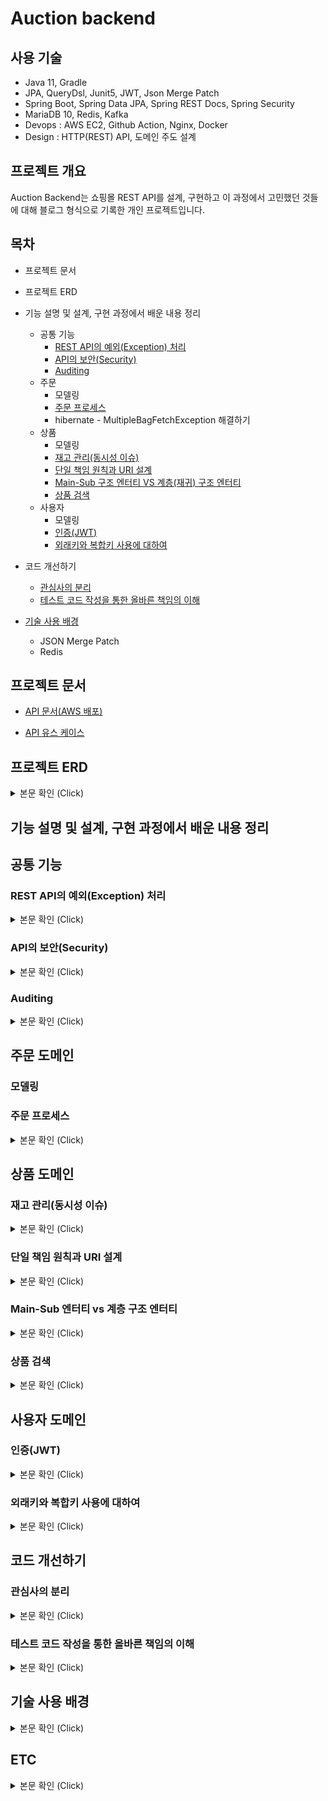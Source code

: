 # Auction backend

## 사용 기술

- Java 11, Gradle
- JPA, QueryDsl, Junit5, JWT, Json Merge Patch
- Spring Boot, Spring Data JPA, Spring REST Docs, Spring Security
- MariaDB 10, Redis, Kafka
- Devops : AWS EC2, Github Action, Nginx, Docker
- Design : HTTP(REST) API, 도메인 주도 설계

## 프로젝트 개요

Auction Backend는 쇼핑몰 REST API를 설계, 구현하고 이 과정에서 고민했던 것들에 대해 블로그 형식으로 기록한 개인 프로젝트입니다.

## 목차

- 프로젝트 문서
- 프로젝트 ERD
- 기능 설명 및 설계, 구현 과정에서 배운 내용 정리
    - 공통 기능
        - [REST API의 예외(Exception) 처리](#exception)
        - [API의 보안(Security)](#security)
        - [Auditing](#auditing)
    - 주문
      - 모델링
      - [주문 프로세스](#order-process)
      - hibernate - MultipleBagFetchException 해결하기
    - 상품
      - 모델링
      - [재고 관리(동시성 이슈)](#stock)
      - [단일 책임 원칙과 URI 설계](#single-responsibility)
      - [Main-Sub 구조 엔터티 VS 계층(재귀) 구조 엔터티](#entity-design)
      - [상품 검색](#searching-product)
    - 사용자
        - 모델링
        - [인증(JWT)](#jwt)
        - [외래키와 복합키 사용에 대하여](#constraints)
         
- 코드 개선하기
    - [관심사의 분리](#separation-of-concern)
    - [테스트 코드 작성을 통한 올바른 책임의 이해](#test-responsibility)
- [기술 사용 배경](#why-use)
    - JSON Merge Patch
    - Redis    

## 프로젝트 문서

- [API 문서(AWS 배포)](http://3.36.136.227/docs/index.html)

- [API 유스 케이스](https://eastshine.notion.site/5802417b375e474380a1a092e07e79fe?v=65b6e4f02626434597726a247cb3bf2e)

## 프로젝트 ERD

<details>
   <summary> 본문 확인 (Click)</summary>
<br />

![](http://dl.dropbox.com/s/xxxuc4de4ryj3mm/auction-erd.svg)

</details>

## 기능 설명 및 설계, 구현 과정에서 배운 내용 정리

## 공통 기능

### REST API의 예외(Exception) 처리 <a name = "exception"></a>

<details>
   <summary> 본문 확인 (Click)</summary>
<br />

### REST API의 예외(Exception) 처리

(1) 오류는 일관성 있게 표현합니다.

[REST API 디자인 규칙(마크 마세 저)](https://digital.kyobobook.co.kr/digital/ebook/ebookDetail.ink?selectedLargeCategory=001&barcode=480D150507640&orderClick=LAG&Kc=) 에서는 “오류는 일관성 있게 표현하여 응답”하는 것을 권합니다.

```json
{
    "errorCode" : "PRODUCT_NOT_FOUND",
    "message" : "상품을 찾을 수 없습니다."
}
```

따라서 아래와 같은 형식으로 오류 메세지를 정의합니다.

```java
public class ErrorResponse {
    private String errorCode;
    private String message;
}
```

`errorCode` 는 내부적으로 Enum을 통해 관리하며 `message` 를 매핑합니다.

```java
public enum ErrorCode {
    PRODUCT_NOT_FOUND("상품을 찾을 수 없습니다."),
    PRODUCT_UNACCESSABLE("상품에 대한 접근 권한이 없습니다.");

    private final String errorMsg;

    public String getErrorMsg(Object... arg) {
        return String.format(errorMsg, arg);
    }
}
```

예외는 `ErrorCode` 를 기반으로 처리하기 때문에 `RuntimeException` 을 확장한 기반 클래스를 만듭니다.

```java
@Getter
public class BaseException extends RuntimeException {
    private ErrorCode errorCode;

    public BaseException() {
    }

    public BaseException(ErrorCode errorCode) {
        super(errorCode.getErrorMsg());
        this.errorCode = errorCode;
    }
}
```

그리고 기반 클래스인 `BaseException` 을 확장하여 실제 비즈니스 로직에서 표현할 예외 클래스들을 만듭니다.

![http://dl.dropbox.com/s/g3rwsw09kf8l2rs/exception%20hierarchy.png](http://dl.dropbox.com/s/g3rwsw09kf8l2rs/exception%20hierarchy.png)

(2) HTTP 응답 상태 코드

REST API는 HTTP 응답 메시지의 Status-Line을 사용하여 클라이언트가 요청한 결과를 알려줍니다. 이 때, 오류의 응답 상태 코드는 ‘4xx’ 또는 ‘5xx’ 중 하나여야 합니다.

위의 다이어그램에서 `BaseException` 상속한 클래스들은 HTTP 응답 상태 코드의 표현이기도 합니다. 예를 들어 `EntityNotFoundException`는 아래와 같이 404 상태 코드를 응답합니다.

```java
@Slf4j
@ControllerAdvice
public class ControllerErrorAdvice {

    @ResponseBody
    @ResponseStatus(HttpStatus.NOT_FOUND)
    @ExceptionHandler(value = EntityNotFoundException.class)
    public ErrorResponse onEntityNotFoundException(EntityNotFoundException e) {
        String eventId = MDC.get(CommonHttpRequestInterceptor.HEADER_REQUEST_UUID_KEY);
        log.error("[EntityNotFoundException] eventId = {}, cause = {}, errorMsg = {}", eventId, NestedExceptionUtils.getMostSpecificCause(e), NestedExceptionUtils.getMostSpecificCause(e).getMessage());
        return ErrorResponse.of(e.getMessage(), e.getErrorCode().name());
    }
}
```

- 스프링은 API 예외 처리 문제를 해결하기 위해 몇 가지 어노테이션을 지원합니다.
    - `@ControllerAdvice` : 모든 예외를 한 곳에서 처리하기 위해 선언합니다.
    - `@ExceptionHandler` : 처리하고 싶은 예외를 지정합니다.
- 초기에 정의한 `ErrorResponse` 를 사용하여 일관성 있는 표현으로 오류를 응답합니다.

이제 예외 처리를 위한 준비를 마쳤으니 비즈니스 로직에서 예외 처리를 합니다.

```java
@RequiredArgsConstructor
@Service
public class ProductService {
	private final ProductRepository productRepository;

	public Product findProduct(Long id) {
	  return productRepository.findById(id)
	          .orElseThrow(() -> new EntityNotFoundException(ErrorCode.PRODUCT_NOT_FOUND));
	}
}
```

- `new EntityNotFoundException(ErrorCode.PRODUCT_NOT_FOUND)`
    - 식별자의 엔터티를 찾지 못했을 경우, 이를 표현하는 `EntityNotFoundException` 을 던집니다.
    - `ErrorCode.PRODUCT_NOT_FOUND` 를 통해 예외 상황을 좀 더 자세히 설명합니다. 같은 상황일 경우, 코드를 재사용함으로서 메세지를 통일할 수 있습니다.

</details>

### API의 보안(Security) <a name = "security"></a>

<details>
   <summary> 본문 확인 (Click)</summary>
<br />

API는 일부 사용자만 접근을 허용해야할 때가 있습니다. 이러한 보안을 위해서는 인증(당신은 누구입니까)과 인가(당신은 무엇을 할 수 있습니까) 과정이 필요합니다. Spring Security는 서블릿 애플리케이션에서의 인증(Authentication) 및 인가(Authentication) 처리를 지원하므로 API의 보안 처리는 Spring Security를 이용합니다.

먼저 사용자 도메인에서는 [로그인을 통한 인증으로 JWT를 발급](https://github.com/eastshine-high/auction-backend#jwt) 하였습니다. API 보안에서는 Spring Security를 이용하여 발급한 JWT를 인증한 뒤, 인가 처리를 합니다.

예를 들어 아래는 상품 정보의 수정을 요청하는 HTTP 요청 메세지입니다. HTTP의 `Authorization` 헤더에 발급받은 토큰을 넣어 요청합니다.

```java
PATCH /seller-api/products/1 HTTP/1.1
Content-Type: application/json
Authorization: Bearer eyJ1c2VySW5mbyI6eyJpZCI6MSwiZW1haWwiOiJ0ZXN0QGdtYWlsLmNvbSIsIm5pY2tuYW1lIjoibmlja25hbWUiLCJyb2xlcyI6WyJVU0VSIiwiU0VMTEVSIl19fQ
Content-Length: 160
Host: 3.36.136.227

{
  "name" : "modify name",
  "price" : 99999,
  "stockQuantity" : 30,
}
```

**Spring Security Architecture**

Spring MVC에 위의 요청이 들어오면, 아래와 같은 흐름을 통해 컨트롤러에 전달됩니다.

```
HTTP 요청 -> WAS -> (서블릿)필터 -> 서블릿(dispatcher) -> 스프링 인터셉터 -> 컨트롤러
```

Spring Security는 위 흐름 중에서 서블릿 필터를 기반으로 동작합니다([Spring Security의 구조](https://github.com/eastshine-high/til/blob/main/spring/spring-security/architecture.md) 에 대한 자세한 설명은 Github을 통해 정리하였습니다).

**인증(Authentication)**

스프링 시큐리티를 이용해 JWT를 인증하는 방법은 다양합니다. 예를 들어 [JwtAuthenticationProvider](https://docs.spring.io/spring-security/site/docs/current/api/org/springframework/security/oauth2/server/resource/authentication/JwtAuthenticationProvider.html) 혹은 [BearerTokenAuthenticationFilter](https://docs.spring.io/spring-security/site/docs/current/api/org/springframework/security/oauth2/server/resource/web/BearerTokenAuthenticationFilter.html) 를 이용해 인증할 수 있습니다.

여기서는 스프링 시큐리티의 필터를 직접 구현하였습니다.

```java
package com.eastshine.auction.common.filters;

import org.springframework.security.core.Authentication;
import org.springframework.security.core.context.SecurityContext;
import org.springframework.security.core.context.SecurityContextHolder;
import org.springframework.security.web.authentication.www.BasicAuthenticationFilter;

public class JwtAuthenticationFilter extends BasicAuthenticationFilter {
		private final AuthenticationService authenticationService;

    public JwtAuthenticationFilter(AuthenticationManager authenticationManager,
                                   AuthenticationService authenticationService) {
        super(authenticationManager);
        this.authenticationService = authenticationService;
    }

    @Override
    protected void doFilterInternal(HttpServletRequest request,
                                    HttpServletResponse response,
                                    FilterChain chain)
            throws IOException, ServletException {
        String authorization = request.getHeader("Authorization");

        if(Objects.nonNull(authorization)){
						String accessToken =  authorization.substring("Bearer ".length());
            Long userId = authenticationService.parseToken(accessToken);
            UserInfo userInfo = authenticationService.findUserInfo(userId);
            Authentication authentication = new UserAuthentication(userInfo);

            SecurityContext context = SecurityContextHolder.getContext();
            context.setAuthentication(authentication);
        }

        chain.doFilter(request, response);
    }
}
```

- 시큐리티 필터의 모든 기능을 구현하기는 어려움으로,  `BasicAuthenticationFilter` 필터를 상속하여 필요한 메소드를 오버라이드합니다. `BasicAuthenticationFilter` 는 `OncePerRequestFilter` 를 상속한 클래스입니다.
- `authenticationService.parseToken` : JWT을 인증 및 파싱합니다. JWT에 대해서는 [로그인 인증](https://github.com/eastshine-high/auction-backend#jwt) 에서 설명합니다. 여기서는 관련 내용의 링크만 참조하겠습니다.
    - [JWT 정리 및 활용](https://github.com/eastshine-high/til/blob/main/web/jwt.md)
    - [AuthenticationService](https://github.com/eastshine-high/auction-backend/blob/main/app/src/main/java/com/eastshine/auction/user/application/AuthenticationService.java)
- `SecurityContextHolder.getContext` : JWT가 인증되었다면, Spring Security를 통해 이를 표현합니다. 가장 간단한 방법은 SecurityContextHolder 에 누가 인증되었는 지를 직접 설정하는 것입니다(스프링 시큐리티의 다른 필터들과 통합하여 사용하지 않을 경우, AuthenticationManager 를 사용하지 않고 SecurityContextHolder 를 직접 사용하여 인증할 수 있습니다).
- `authenticationService.findUserInfo` : **로그인 인증** 에서는 보안 상의 이유로 사용자의 식별 정보만을 JWT 페이로드에 담았었습니다. 따라서 인증 객체(Authentication)를 생성할 때 필요한 사용자 권한 등의 추가 정보를 데이터베이스(Redis)에서 조회합니다.

![https://docs.spring.io/spring-security/reference/_images/servlet/authentication/architecture/securitycontextholder.png](https://docs.spring.io/spring-security/reference/_images/servlet/authentication/architecture/securitycontextholder.png)

- `new UserAuthentication(userInfo)` : SecurityContextHolder는 위의 그림과 같이 내부에 현재 인증된 사용자를 표현하는 Authentication 인터페이스를 포함합니다. 따라서 이를 구현한 구현체를 설정해야 합니다. 아래는 이를 구현한 코드입니다.

```java
public class UserAuthentication extends AbstractAuthenticationToken {
    private final UserInfo userInfo;

    public UserAuthentication(UserInfo userInfo) {
        super(authorities(userInfo));
        this.userInfo = userInfo;
    }

    private static List<GrantedAuthority> authorities(UserInfo userInfo) {
        if(Objects.isNull(userInfo.getRoles())){
            return new ArrayList<>();
        }

        return userInfo.getRoles().stream()
                .map(role -> new SimpleGrantedAuthority(role.name()))
                .collect(Collectors.toList());
    }

    @Override
    public boolean isAuthenticated() {
        return true;
    }

    @Override
    public Object getCredentials() {
        return null;
    }

    @Override
    public Object getPrincipal() {
        return userInfo;
    }
}
```

- `AbstractAuthenticationToken` : Authentication 인터페이스를 구현한 기본 클래스입니다. Authentication를 처음부터 구현하기는 어려우므로 AbstractAuthenticationToken을 상속하여 구현하였습니다.

이제 구현한 필터를 HTTP 요청에 적용하기 위해 Spring Security의 구성에 추가합니다.

```java
@Configuration
@EnableWebSecurity
@EnableGlobalMethodSecurity(prePostEnabled = true)
public class SecurityConfig extends WebSecurityConfigurerAdapter {

		@Autowired
    AuthenticationService authenticationService;

    @Override
    protected void configure(HttpSecurity http) throws Exception {
        Filter authenticationFilter = new JwtAuthenticationFilter(authenticationManager(), authenticationService);
        Filter authenticationErrorFilter = new JwtAuthenticationErrorFilter();

        http
                .csrf().disable()
                .headers()
                    .frameOptions().disable() // H2 데이터베이스 콘솔을 위한 설정.
                .and()
                .addFilter(authenticationFilter)
                .addFilterBefore(authenticationErrorFilter, JwtAuthenticationFilter.class);
    }
}
```

- `WebSecurityConfigurerAdapter` : `WebSecurityConfigurer` 인스턴스를 생성할 때, 편리한 기본 클래스를 제공합니다. 메서드를 재정의하여 커스텀할 수 있습니다.
- `HttpSecurity` : 네임스페이스 구성에서 Spring Security의 XML `<http>` 엘러먼트와 유사합니다. 특정 `http` 요청에 대해 웹 기반 보안을 구성할 수 있습니다. 기본적으로 모든 요청에 적용되지만 `requestMatcher(RequestMatcher)` 또는 다른 유사한 방법을 사용하여 제한할 수 있습니다.
- `csrf().disable()` : 현재 서버는 REST API로만 사용하므로 `csrf` 를 사용하지 않았습니다.
- `@EnableGlobalMethodSecurity` : 아래 인가 처리에서 메소드 시큐리티를 활성화하기 위해 사용합니다.

**인가(Authorization)**

인가 처리는 [메소드 시큐리티](https://docs.spring.io/spring-security/reference/servlet/authorization/method-security.html) 를 이용하여 처리하였습니다. 보호가 필요한 API에 어노테이션을 추가하여 리소스를 보호합니다.

```java
@PostMapping
@PreAuthorize("hasAuthority('SELLER')")
public ResponseEntity registerProduct(@RequestBody @Validated ProductDto productDto) {
    Product registeredProduct = sellerProductService.registerProduct(productDto);
    return ResponseEntity.created(URI.create("/api/products/" + registeredProduct.getId())).build();
}
```

- `@PreAuthorize("hasAuthority('SELLER')")` : 인증된 요청자이며 SELLER 권한이 있는 사용자만 이 API에 접근할 수 있습니다.

</details>

### Auditing <a name = "auditing"></a>

<details>
   <summary> 본문 확인 (Click)</summary>
<br />

ORM에서 Auditing은 영속 엔터티와 관련된 이벤트를 추적하고 로깅하는 것을 의미합니다. 여기서 이벤트란 SQL 트리거에서 영감을 얻어은 것으로 삽입, 수정, 삭제 작업을 의미합니다.

이 프로젝트에서는 Spring Data JPA의 Auditing을 사용하여 변경 시점 혹은 사람에 대한 추적이 필요한 엔터티들에 적용합니다. Auditing을 적용하는 과정은 [Github](https://github.com/eastshine-high/til/blob/main/spring/spring-data/spring-data-jpa/auditing.md) 을 통해 정리하였습니다.

</details>


## 주문 도메인

### 모델링

### 주문 프로세스 <a name = "order-process"></a>

<details>
   <summary> 본문 확인 (Click)</summary>
<br />

**주문하기**

주문하기 업무는 여러 도메인과의 협력을 통해 진행됩니다. 이 때, 이벤트를 활용하면 도메인 간의 결합도를 낮출 수 있습니다. 따라서 주문 성공에 대한 알림 메일은 Kafka를 이용해 비동기 이벤트 처리하였습니다(사실 모놀리틱 아킥텍처에서는 Spring의 비동기 이벤트만으로 충분하므로 Kafka의 사용은 오버 엔지니어링입니다).

재고 차감의 경우, 재고 차감 여부에 따라 주문 결과가 달라지므로 이벤트 처리가 아닌 상품 도메인의 재고 서비스를 의존성 주입 받아 협력하였습니다(MSA 구조에서는 동기 통신으로 협력합니다).

![http://dl.dropbox.com/s/auchgbr2ovvvajd/place_order_flow.png](http://dl.dropbox.com/s/auchgbr2ovvvajd/place_order_flow.png)

주문하기 서비스는 다음과 같이 표현할 수 있습니다.

```java
@RequiredArgsConstructor
@Service
public class PlaceOrderService {
    private final ProductStockService productStockService;
    private final OrderService orderService;
    private final PlaceOrderProducer placeOrderProducer;

    @Transactional
    public Order placeOrder(OrderDto.PlaceOrderRequest request) {
        request.getOrderItems().stream()
                .forEach(productStockService::decreaseStock); // 1. 재고 차감
        Order registeredOrder = orderService.registerOrder(request);// 2. 주문 등록
        placeOrderProducer.sendMail(request.getUserInfo(), registeredOrder); // 3. 메일 발송 이벤트 발행
        return registeredOrder;
    }
}
```

- `PlaceOrderService` 는 퍼사드로 표현할 수도 있습니다.

<br>

**주문 취소**

주문 취소의 경우, 모든 도메인과 비동기 이벤트를 통해 협력합니다. 재고 차증은 재고 차감과 달리 재고 부족 문제가 발생하지 않으므로 비통기 이벤트로 처리합니다.

![http://dl.dropbox.com/s/3ihq122y08jnulp/cancel_order_flow.png](http://dl.dropbox.com/s/3ihq122y08jnulp/cancel_order_flow.png)

주문 취소 서비스는 다음과 같이 표현할 수 있습니다.

```java
@RequiredArgsConstructor
@Service
public class CancelOrderService {
    private final OrderRepository orderRepository;
    private final CancelOrderProducer cancelOrderProducer;
    private final CancelOrderPolicy cancelOrderPolicy;

    @Transactional
    public void cancelOrder(Long orderId, UserInfo userInfo) {
        Order order = orderRepository.findById(orderId)
                .orElseThrow(() -> new EntityNotFoundException(ErrorCode.ORDER_NOT_FOUND));
        cancelOrderPolicy.validateCancelableOrder(order, userInfo);

        order.cancel(); // 1. 주문 취소
        cancelOrderProducer.increaseStock(order); // 2. 재고 차증
        cancelOrderProducer.sendMail(userInfo, order); // 3. 메일 발송 이벤트 발행
    }
}
```

</details>

## 상품 도메인

### 재고 관리(동시성 이슈) <a name = "stock"></a>

<details>
   <summary> 본문 확인 (Click)</summary>
<br />

재고 관리는 동시성 이슈를 고려하여 로직을 작성해야 합니다.

먼저, [재고 감소 로직에서 발생할 수 있는 동시성 이슈](https://github.com/eastshine-high/til/blob/main/spring/spring-framework/blog/concurrency-Issue-1.md) 를 알아보고 이를 [MySQL에서 해결하는 방법](https://github.com/eastshine-high/til/blob/main/spring/spring-framework/blog/concurrency-Issue-2.md) 을 Github을 통해 정리하였습니다. 또한 싱글 스레드, 인메모리 데이터베이스인 Redis를 통해서도 이를 해결할 수 있습니다(이 방법은 추후 정리하겠습니다).

이 프로젝트에서는 동시성 이슈 문제의 해결을 위해, MySQL의 Named Lock을 이용한 분산 락과 Redis의 Redisson 클라이언트를 이용한 분산 락을 구현하였습니다. 두 코드 모두 템플릿-콜백 패턴을 이용하여 Lock을 획득한 후에, 구현 로직을 호출하도록 설계하였습니다.

- [MariaDbLock](https://github.com/eastshine-high/auction-backend/blob/main/app/src/main/java/com/eastshine/auction/common/lock/MariaDbLock.java)
- RedissonLock

```java
@Slf4j
@RequiredArgsConstructor
@Component
public class RedissonLock {
    private final RedissonClient redissonClient;

    public void executeWithLock(String prefix, String id, Runnable runnable) {
        final RLock lock = redissonClient.getLock(prefix + id);
        try {
            boolean isAvailable = lock.tryLock(10, 1, TimeUnit.SECONDS);

            if (!isAvailable) {
                log.info(prefix + id + " : redisson getLock timeout");
                return;
            }

            runnable.run();
        } catch (InterruptedException e) {
            throw new BaseException(ErrorCode.COMMON_LOCK_FAIL);
        } finally {
            lock.unlock();
        }
    }
}
```

아래는 `RedissonLock` 을 활용하여 Lock을 획득한 뒤에, 재고를 차감합니다.

```java
@RequiredArgsConstructor
@Service
public class ItemStockService {
    private static final String ITEM_LOCK_PREFIX = "ITEM_STOCK_";
    
    private final RedissonLock redissonLock;
    private final ItemRepository itemRepository;
    
    @Transactional
    public void decreaseItemStockWithLock(Long id, Integer quantity){
        redissonLock.executeWithLock(
            ITEM_LOCK_PREFIX,
            id.toString(),
            () -> decreaseItemStock(id, quantity)
        );
    }
    
    private void decreaseItemStock(Long id, Integer quantity) {
        Item item = itemRepository.findById(id)
              .orElseThrow(() -> new EntityNotFoundException(ErrorCode.ITEM_NOT_FOUND));
        item.decreaseStockQuantity(quantity);
        itemRepository.saveAndFlush(item);
    }
}
```

</details>

### 단일 책임 원칙과 URI 설계  <a name = "single-responsibility"></a>

<details>
   <summary> 본문 확인 (Click)</summary>
<br />

[REST API 디자인 가이드](https://github.com/eastshine-high/til/blob/main/web/http/rest/api/resource-modeling.md) 를 따라 ‘상품 조회 API’를 설계하면, 일반적으로 다음과 같을 것입니다.

```
GET /api/products/{id}
```

그런데 사이트 방문자(Guest)가 조회할 상품 정보와 판매자(Seller)가 조회할 상품 정보는 다릅니다. 따라서 이를 구분할 필요가 있었습니다. 이 경우에는 단일 책임 원칙(”하나의 모듈은 하나의, 오직 하나의 액터에 대해서만 책임져야 한다”)을 URI에 적용해 볼 수 있었습니다. 다음과 같이 액터를 URI에 추가하여 표현합니다.

방문자 상품 조회 URI : `guest-api/products/{id}`

판매자 상품 조회 URI : `seller-api/products/{id}`

> 이 프로젝트에서 `guest-api` 는 편의상 `api` 로 표현하였습니다.
>

실제 [쿠팡](https://developers.coupangcorp.com/hc/ko/articles/360033877853-%EC%83%81%ED%92%88-%EC%83%9D%EC%84%B1) 에서도 다음과 같이 액터를 구분하여 URI를 설계하는 것을 확인해 볼 수 있었습니다.

```
/v2/providers/seller_api/apis/api/v1/marketplace/seller-products
```
그리고 URI와 함께, 클래스 또한 액터에 따라 분리하였습니다. 이렇게 분리한 클래스들은 더욱 단일 책임 원칙을 준수하는 것을 확인할 수 있었습니다.

또한 액터에 따른 분리는 [CQRS](https://github.com/eastshine-high/til/blob/main/domain-driven-design/cqrs.md) 의 기준이 될 수도 있었습니다. 상품에 대한 방문자의 주요 관심사는 조회(Query)이며 판매자의 주요 관심사는 데이터의 조작(Command)입니다. 따라서 액터의 분리가 자연스럽게 CQRS의 기준이 되었습니다.

이 프로젝트에서는 복잡한 로직이 필요하지 않은 방문자 API의 컨트롤러가 리포지토리에 직접 의존하므로써 간단한 형태의 CQRS를 적용하였습니다. 이를 통해 서비스 레이어의 구현을 생략함으로써 조회 로직을 간소화 시킬 수 있었습니다.

</details>

### Main-Sub 엔터티 vs 계층 구조 엔터티 <a name = "entity-design"></a>

<details>
   <summary> 본문 확인 (Click)</summary>
<br />

아래의 쇼핑몰 카테고리를 설계할 때는 Main-Sub 엔터티 구조와 자기 자신을 참조하는 계층 구조의 엔터티로의 설계를 고려해 볼 수 있습니다.

![https://velog.velcdn.com/images/eastshine-high/post/bde225b5-4d69-4eb4-87c8-facf09c17ea6/image.png](https://velog.velcdn.com/images/eastshine-high/post/bde225b5-4d69-4eb4-87c8-facf09c17ea6/image.png)

무엇이 좋은 방법일지를 고민하면서 얻은 결론은 “**설계에 정답있는 것은 아니며 Trade off의 과정이다**”라는 점을 배울 수 있었습니다. 따라서 설계에 따른 Trade off를 생각해 봅니다.

**Main-Sub Entity 구조**

- (장점) 데이터를 관리(CRUD)하기 쉽습니다.
- (단점) 엔티티의 계층적 확장 측면에서 유연하지 못합니다.

**계층(재귀) 구조**

- (장점) 엔티티의 계층적 확장 측면에서 유연합니다.
- (단점) 데이터를 관리(CRUD)하기 어렵습니다.

결론적으로 추가적인 Sub Entity의 확장을 고려하여 `Category` 엔티티의 설계는 재귀 구조로 결정하였습니다.

![https://velog.velcdn.com/images/eastshine-high/post/d2a217bc-e8cf-4b03-9059-28c3c1a4494d/image.png](https://velog.velcdn.com/images/eastshine-high/post/d2a217bc-e8cf-4b03-9059-28c3c1a4494d/image.png)

</details>

### 상품 검색 <a name = "searching-product"></a>

<details>
   <summary> 본문 확인 (Click)</summary>
<br />

상품 검색 API의 문제점

상품 검색은 RDB의 SQL문 `LIKE '%Keyword%'` 을 사용하여 검색합니다. 이 SQL 문은 Index Range Scan을 할 수 없고, **Index Full Scan을 수행하기 때문에 조회 성능이 좋지 못합니다**. 만약 상품 검색 요청이 자주 발생할 경우, 서비스 성능이 저하될 수 있는 부분입니다.

개선 방안

이러한 문제를 개선하기 위한 방법으로 Elasticsearch를 검색 엔진으로 활용해보는 것을 검토해 볼 수 있습니다. Elasticsearch는 특정 문장을 입력받으면, 파싱을 통해 문장을 단어 단위로 분리하여 저장합니다. 검색을 할 때는 분리된 단어를 기반으로 역으로 인덱스(Reverted Index)를 찾아가는 방식으로 검색을 수행합니다. 따라서 RDB의 Keyword 검색에 수행하는 Index Full Scan 만큼의 시간을 아낄 수 있습니다.

또한 간단한 방법으로 MySQL의 경우, 전문 검색 Index를 사용할 수 있습니다. 전문 검색 Index 또한 Elasticsearch처럼 분리된 단어를 기반으로 인덱스를 찾아갑니다. 다만 이 방법을 통한 서비스 사례는 찾을 수 없었습니다.

</details>


## 사용자 도메인

### 인증(JWT) <a name = "jwt"></a>

<details>
   <summary> 본문 확인 (Click)</summary>
<br />

사용자가 접근이 제한되어 있는 API의 리소스에 접근할 때는, 먼저 로그인을 통해 자신이 누구인지를 인증하고 리소스 접근에 대한 인가를 받아 리소스에 접근할 수 있습니다.

하지만 웹의 기반인 HTTP 프로토콜은 [무상태성(Stateless)](https://github.com/eastshine-high/til/blob/main/web/http/rest/stateless.md) 과 비연결성(Connectionless)이란 특성을 가지고 있습니다. 따라서 모든 요청마다 인증이 필요합니다. 하지만 모든 요청마다 아이디와 비밀번호를 통해 인증할 수는 없으므로 로그인을 통해 인증한 다음에는 쿠키, 세션, JWT 등의 수단을 이용하여 이를 대신합니다.

이 프로젝트에서는 인증을 대신하는 수단으로 JWT를 사용하였습니다. JWT에 대한 설명과 이를 자바 코드로 표현하는 과정은 [Github](https://github.com/eastshine-high/til/blob/main/web/jwt.md) 을 통해 정리하였습니다.

먼저, JWT를 발급하고 파싱할 수 있는 빈(Bean)을 만듭니다.

```java
@Component
public class JwtUtil {
    public static final String KEY_OF_USER_ID = "userId";

    private final Key signKey;

    public JwtUtil(@Value("${jwt.secret}") String secret) {
        signKey = Keys.hmacShaKeyFor(secret.getBytes());
    }

    public String encode(Long userId) {
        return Jwts.builder()
                .claim(KEY_OF_USER_ID, userId)
                .setIssuedAt(new Date())
                .setExpiration(new Date(System.currentTimeMillis() + (60 * 1000) * 100)) // 토큰 유효 일시(+100분)
                .signWith(signKey)
                .compact();
    }

    public Claims decode(String token) {
        if (token == null || token.isBlank()) {
            throw new AuthenticationException(ErrorCode.INVALID_TOKEN);
        }

        try {
            return Jwts.parserBuilder()
                    .setSigningKey(signKey)
                    .build()
                    .parseClaimsJws(token)
                    .getBody();

        } catch (SignatureException | MalformedJwtException e) {
            throw new AuthenticationException(ErrorCode.INVALID_TOKEN);
        } catch (ExpiredJwtException e) {
            throw new AuthenticationException(ErrorCode.EXPIRED_TOKEN);
        }
    }
}
```

- `claim(KEY_OF_USER_ID, userId)` : [JWT 문서](https://jwt.io/introduction)에서는 토큰의 요소들을 모든 사람이 읽을 수 있음에 유의해야 한다고 설명합니다. 실제로 [JWT debugger](https://jwt.io/#debugger-io) 등을 이용하여 토큰을 확인할 수 있으므로 사용자의 식별자 이외의 정보를 페이로드에 담지 않았습니다(사용자의 식별자 또한 토큰화한다면 더 좋습니다).
- `setExpiration(new Date(System.currentTimeMillis() + (60 * 1000) * 100))` : 토큰은 보안 이슈(위.변조 등)가 발생하지 않도록 필요 이상으로 유지하지 않습니다([JWT의 공식 문서 권장](https://jwt.io/introduction)). 따라서 토큰의 유효 시간은 100분으로 설정하였습니다.

이제 로그인을 통해 인증한 사용자에게 `JwtUtil` 을 이용하여 JWT를 발행할 수 있습니다.

```java
package com.eastshine.auction.user.application;

@RequiredArgsConstructor
@Service
public class AuthenticationService {
    private final PasswordEncoder passwordEncoder;
    private final JwtUtil jwtUtil;
    private final UserRepository userRepository;
    private final UserInfoRedisRepository userInfoRedisRepository;

    @Transactional(readOnly = true)
    public String login(String email, String password){
        User user = userRepository.findByEmail(email)
                .orElseThrow(() -> new AuthenticationException(ErrorCode.USER_LOGIN_FAIL));

        if (!user.authenticate(password, passwordEncoder)) {
            throw new AuthenticationException(ErrorCode.USER_LOGIN_FAIL);
        }

        userInfoRedisRepository.save(user.toUserInfo());
        return jwtUtil.encode(user.getId());
    }
}
```

- `jwtUtil.encode(user.getId())` : 사용자가 인증에 성공한 경우, 주입 받은 `JwtUtil` 의존성을 이용하여 토큰을 발급합니다.
- `userInfoRedisRepository.save(user.toUserInfo())` : 토큰을 발급 사용자가 이를 이용해 다른 리소스에 접근할 때는, 식별 정보 외에 권한 정보 등이 필요합니다. 하지만 토큰에는 사용자 식별 정보만 담겨있으므로 데이터베이스에 접근하여 사용자 정보를 조회해야 합니다. 이러한 조회는 매 요청마다 발생하므로 매우 자주 발생합니다. 따라서 관계형 데이터베이스보다는 인메모리 데이터베이스를 활용하는 것이 서비스 성능에 유리합니다.

</details>

### 외래키와 복합키 사용에 대하여 <a name = "constraints"></a>

<details>
   <summary> 본문 확인 (Click)</summary>
<br />

개인적으로 참여했던 실무 프로젝트에서는 개발 편의성과 유연성을 이유로 외래키와 복합키를 잘 사용하지 않았습니다. 이번 토이 프로젝트를 기회로 이를 직접 경험해 보고 관련 글들을 읽어보면서, 이에 대한 생각을 정리해 볼 수 있었습니다.

외래키 사용에 대하여

- **무결성과 정합성** : 외래키 사용의 가장 큰 장점이라고 생각합니다. 외래키가 설정되어있는 테이블 또는 데이터를 변경할 때, 참조 무결성에 위배되는 데이터가 있을 경우, 즉시 오류가 발생하므로 해당 작업을 수행할 수 없습니다. 따라서 변경 작업 전에 해당 문제가 해결이 되어야 데이터 또는 테이블을 변경할 수 있습니다. 이는 인지하지 못했던 데이터 오류를 사전에 확인하고 조치할 수 있도록 합니다.
- **관리포인트 증가** : 외래키를 설정하면서 `RESTRICT` , `ON UPDATE SET NULL` , `ON DELETE CASCADE`와 같은 옵션을 넣든 넣지 않든, 어느 쪽이든 신경 써야 할 부분이 늘어납니다. 데이터의 양이 더 많아지고 관계가 복잡해질수록 신경 써야 할 부분은 더욱 많아질 수 있습니다. 특히 `ON DELETE CASCADE` 와 같은 옵션은 매우 주의해서 사용해야 합니다.
- **개발 편의성과 변경의 유연성에 대하여** : 위의 두 가지 등의 이유로 외래키의 사용은 개발 편의성과 변경의 유연성이 떨어집니다. 즉, 개발 편의성과 변경의 유연성은 무결성 그리고 정합성과 트레이드 오프 관계로 볼 수 있습니다. 특히 변경이 자주 발생하는 개발 초기 단계에서는 무결성 문제로 인해 변경 작업에 어려움을 겪을 수 있기 때문에, 개발이 안정화 되는 단계에서 외래키를 적용하는 것도 하나의 방법이 될 수 있습니다.
- **인덱스** : 데이터베이스는 외래키를 설정하는 테이블의 칼럼에 자동으로 인덱스를 생성합니다. 따라서 외래키를 사용하지 않지만 해당 칼럼으로 테이블 조인이 자주 발생한다면, 인덱스 생성이 강력히 권장됩니다.
- **성능** : 외래키 제약조건이 있는 테이블의 경우, 부모-자식 관계로 정의된 컬럼에 대해서 두 테이블 데이터가 일치해야 하기 때문에, 외래키로 정의된 동일 데이터(레코드)에 대해 DML 작업이 발생하게 되면, Lock으로 인해 대기해야 하는 상황이 발생합니다.  따라서 대량의 트랜잭션이 발생하는 경우라면 외래키 사용을 지양해야 할 필요가 있습니다. 성능의 차이에 대해서는 다음 [블로그](https://martin-son.github.io/Martin-IT-Blog/mysql/foreign) 를 참고해 볼 수 있습니다.

복합키 사용에 대하여

- **주의 사항** : 복합키를 정의할 때는, 복합키를 구성하는 칼럼의 순서에 주의할 필요가 있었습니다. DBMS는 자동으로 복합키를 구성하는 칼럼의 순서대로 인덱스를 생성합니다. 이 때, 복합 인덱스의 선두 칼럼의 카디널리티에 따라서 인덱스의 성능 차이가 발생할 수 있습니다. 따라서 카디널리티가 높은 칼럼의 순서대로 복합키의 순서를 구성하는 것이 좋습니다.
- **인덱스** : 만약 복합키를 사용하지 않고 인조 식별자를 기본키를 사용한다면, 복합키로 선언하지 않은 칼럼들은 인덱스로 구성하는 것을 고려할 필요가 있습니다.

</details>

## 코드 개선하기

### 관심사의 분리 <a name = "separation-of-concern"></a>

<details>
   <summary> 본문 확인 (Click)</summary>
<br />

다음은 카테고리( `Category` )를 등록하는 서비스 코드입니다. 단순히 요청 객체(DTO)의 값을 검증하고 이를 도메인 객체로 매핑한 뒤에, 리포지토리에 저장하는 간단한 로직입니다.

```java
@RequiredArgsConstructor
@Service
public class CategoryService {
    private final CategoryRepository categoryRepository;

    @Transactional
    public Category registerCategory(CategoryRegistrationRequest request) {
        Category parentCategory = null;
        if(Objects.nonNull(request.getParentId())) {
            parentCategory = categoryRepository.findById(request.getParentId())
                    .orElseThrow(CategoryEntityNotFoundException::new);
        }
    
        Category category = Category.builder()
                .id(request.getId())
                .parent(parentCategory)
                .ordering(request.getOrdering())
                .name(request.getName())
                .build();
        
        return categoryRepository.save(category);
    }
}
```

간단한 로직이지만 코드의 길이가 길어지면서 코드의 가독성이 떨어집니다. 이렇게 코드가 복잡해진 이유는 DTO 객체의 필드를 도메인 객체의 필드로 매핑하는 책임을 서비스가 가지고 있기 때문입니다.

매핑하는 책임은 매핑할 정보를 알고 있는 DTO 객체에서 수행하는 것이 조금 더 적합해 보입니다. 따라서 매핑하는 책임을 DTO 객체에 위임하여 관심사를 분리합니다.

```java

public class CategoryRegistrationRequest {

    @NotNull
    private Integer id;
    private Integer parentId;

    @NotBlank
    private String name;

    @NotNull
    private Integer ordering;

    public Category toEntity(Category parentCategory) {
        return Category.builder()
                .id(id)
                .parent(parentCategory)
                .name(name)
                .ordering(ordering)
                .build();
    }
}
```

이제 다음과 같이 코드의 길이가 짧아지면서 서비스 코드의 가독성이 개선되는 것을 확인할 수 있습니다. 또한 getter와 같이 메소드를 필요 이상으로 사용하지 않을 수 있습니다.

```java
@Transactional
public Category registerCategory(CategoryRegistrationRequest categoryRegistrationRequest) {
    Category parentCategory = null;
    if(Objects.nonNull(categoryRegistrationRequest.getParentId())) {
        parentCategory = categoryRepository.findById(categoryRegistrationRequest.getParentId())
                .orElseThrow(() -> new EntityNotFoundException(ErrorCode.CATEGORY_PARENT_ENTITY_NOT_FOUND));
    }

    return categoryRepository.save(categoryRegistrationRequest.toEntity(parentCategory));
}
```

</details>

### 테스트 코드 작성을 통한 올바른 책임의 이해 <a name = "test-responsibility"></a>

<details>
   <summary> 본문 확인 (Click)</summary>
<br />



테스트 코드를 작성하다보면, 객체에 책임을 잘못 할당한 것을 깨닫게 되는 경우가 있습니다. 객체에 할당한 잘못된 책임은 테스트 코드 작성에도 영향을 주기 때문입니다. 이를 고치는 과정에서 객체의 책임을 더 잘 이해할 수 있었습니다.

“물품 정보는 물품 정보를 생성한 사용자만 수정할 수 있다”는 권한 검사를 예로 들어보겠습니다. 이 책임을 수행하기 좋은 객체는 `컨트롤러` , `서비스` , `도메인 객체` 중에 어디일까요? 결론부터 이야기 하면, ‘물품 정보를 생성한 사용자’ 정보를 알고 있는 `도메인 객체` 입니다.

하지만 저는 처음에, 이 권한 검사를 컨트롤러에서 처리하도록 하였습니다. 이렇게 했던 이유로는, 컨트롤러에서 접근 검증을 마친다면 서비스와 도메인 엔터티에서는 이를 신경쓸 필요가 없기 때문입니다. 또한 서비스 메소드에 접근하려는 사용자의 식별자를 전달할 필요가 없으므로, 서비스 메소드의 아규먼트 갯수를 줄일 수 있기 때문입니다(클린코드에서는 메소드의 아규먼트가 적을 수록 좋다고 합니다).

위의 이유로, 아래와 같이 접근 검증을 컨트롤러에서 수행하였습니다.

```java
@PatchMapping("/items/{itemId}")
@PreAuthorize("hasAuthority('SELLER')")
@ResponseStatus(HttpStatus.OK)
public void patchItem(
        @PathVariable Long itemId,
        @RequestBody JsonMergePatch patchDocument,
        Authentication authentication
) {
    Item item = itemService.findItem(itemId);
    validateAccessableItem(item, authentication);

    itemService.updatePatchedItem(patchDocument, item);
}

private void validateAccessableUser(Item item, Authentication authentication) {
		UserInfo userInfo = (UserInfo) authentication.getPrincipal();
    if(item.getCreatedBy() != userInfo.getId()){
        throw new UnauthorizedException(ErrorCode.ITEM_UNACCESSABLE);
    }
}
```

하지만 이에 대한 테스트 코드를 작성하는 과정에서 어려움을 겪게 되었습니다. 그 이유는 컨트롤러의 메소드 아규먼트에서는 ‘물품 정보를 생성한 사용자의 식별자’가 없기 때문입니다. 이는 컨트롤러에 너무 많은 책임을 할당했다고 볼 수 있습니다.

**캡슐화**

“물품 정보는 물품 정보를 생성한 사용자만 수정할 수 있다”는 책임을 수행하기 가장 적합한 객체는 ‘물품 정보를 생성한 사용자’를 알고 있는 객체에서 수행하는 것이 가장 적합합니다. 따라서 ‘도메인 객체’에서 접근을 검증하는 책임을 수행합니다.

```java
@Entity
public class Item {
		...

		private Long createdBy;

		public void validateAccessibleUser(Long userId) {
        if(createdBy != userId){
            throw new UnauthorizedException(ErrorCode.ITEM_INACCESSIBLE);
        }
    }
}
```

이를 통해 캡슐화를 지키며 접근 검증을 수행할 수 있습니다. 사실, 위의 컨트롤러 코드에서 `item.getCreatedBy` 는 `Item` 객체의 `createdBy` 필드를 외부에 노출시킵니다. 따라서 캡슐화를 위배하기도 합니다.

또한 이에 대한 테스트를 작성하기가 매우 쉬워졌습니다. `validateAccessibleUser` 메소드의 아규먼트인 `userId` 의 값에 변화를 주어 쉽게 테스트가 가능합니다.

```java
@Nested
@DisplayName("validateAccessibleUser 메소드는")
class Describe_validateAccessibleUser{

    @Test
    @DisplayName("물품을 생성한 사용자가 아닐 경우, InvalidArgumentException 예외를 던진다.")
    void contextWithInaccessibleUser() {
        Item item = new Item();
        Long creatorId = 21L;
        Long accessorId = 2000L;
        ReflectionTestUtils.setField(item, "createdBy", creatorId);

        assertThatThrownBy(
                () -> item.validateAccessibleUser(accessorId)
        )
                .isExactlyInstanceOf(UnauthorizedException.class)
                .hasMessage(ErrorCode.ITEM_INACCESSIBLE.getErrorMsg());
    }
    
    @Test
    @DisplayName("물품을 생성한 사용자일 경우, 예외를 던지지 않는다.")
    void contextWithAccessibleUser() {
        Item item = new Item();
        Long creatorId = 21L;
        Long accessorId = 21L;
        ReflectionTestUtils.setField(item, "createdBy", creatorId);

        item.validateAccessibleUser(accessorId);
    }
}
```

</details>

## 기술 사용 배경 <a name = "why-use"></a>

<details>
   <summary> 본문 확인 (Click)</summary>
<br />

**JSON Merge Patch**

[JSON Merge Patch를 이용한 PATCH API 구현하기](https://github.com/eastshine-high/til/blob/main/spring/spring-framework/blog/json-merge-patch.md)

리소스의 값을 변경하는 REST API를 구현할 때, 도메인 레이어에서는 다음과 같이 리소스의 값을 변경하는 메소드를 작성할 수 있습니다.

```java
@Entity
public class Product
    private String name;
    private Integer price;
    private Integer stockQuantity;
    private boolean onSale;

    public void changeWith(Product source) {
        name = source.name;
        price = source.price;
        stockQuantity = source.stockQuantity;
        onSale = source.onSale;
    }
}
```

이 때 위의 메소드 아규먼트 `source` 에 속성 값을 전달하지 않을 경우, 해당 객체의 속성의 값은 `null` 로 변경됩니다. 따라서 위와 같이 구현된 API를 이용해 리소스를 변경할 때는 리소스를 모두 표현(Representation)하여 변경을 요청해야 합니다. 이와 같은 방식을 HTTP에서는 `PUT` 메소드라고 합니다.

하지만 HTTP의 `PUT` 메소드를 사용하면 리소스의 단일 필드를 수정해야 하는 경우에도 리소스의 전체 표현을 보내야 하므로 다소 불편합니다. 따라서 `PUT` 이 아닌 `PATCH` HTTP 메소드를 지원하는 API를 구현해 보기로 했습니다.

먼저, 가장 단순한 방법으로 각 속성을 변경하기 전에 `if` 문을 추가하면 `PATCH` HTTP 메소드를 지원하는 API의 구현이 가능할 것 같습니다.

```java
@Entity
public class Product
    private String name;
    private Integer price;
    private Integer stockQuantity;
    private boolean onSale;

    public void changeWith(Product source) {
        if(source.name != null){
            name = source.name;
        }
        if(source.price != null){
            price = source.price;
        }
        ...
    }
}
```

혹은 조금 생각을 해서 `Map` 과 `Reflection` 을 활용하는 방법도 있을 것 같습니다.

```java
public ResponseEntity<Product> patch(Long id, Map<Object, Object> fields) {
    Optional<Product> product = productService.findById(id);
    if(product.isPresent()) {
        fields.forEach((key, value) -> {
                Field field = ReflectionUtils.findField(Product.class, (String) key);
                field.setAccessible(true);
                ReflectionUtils.setField(field, book.get(), value);
        });
        Product updatedProduct = productService.saveOrUpdate(product.get());
    }
}
```

하지만 이 방법도 `Reflection` 을 사용한다는 점에서 사용하기가 조금 꺼려집니다.

또 다른 방법을 찾아보면서 JsonPatch([RFC6902](https://datatracker.ietf.org/doc/html/rfc6902)) 와 JsonMergePatch([RFC7396](https://datatracker.ietf.org/doc/html/rfc7386)) 에 대해서 알게 되었습니다. 이에 대해 정리해 보면서 [JsonMergePatch 를 이용해 PATCH API를 구현](https://github.com/eastshine-high/til/blob/main/spring/spring-framework/blog/json-merge-patch.md) 해 볼 수 있었습니다.

**Redis**

1. Cache(Look-aside)

카테고리 엔터티는 다음과 같이 재귀 구조로 설계되어 있습니다.

![https://velog.velcdn.com/images/eastshine-high/post/d2a217bc-e8cf-4b03-9059-28c3c1a4494d/image.png](https://velog.velcdn.com/images/eastshine-high/post/d2a217bc-e8cf-4b03-9059-28c3c1a4494d/image.png)

이는 JPA를 통해 조회를 할 경우 N + 1 문제가 발생할 수 밖에 없는 구조입니다. 따라서 쇼핑몰의 메인페이지에서 조회하는 카테고리와 같이 자주 요청이 들어오는 API의 경우에는 캐싱 처리하여 조회 성능을 개선합니다.

```java
@RequiredArgsConstructor
@RestController
public class CategoryController {
    private final CategoryRepository categoryRepository;

    @GetMapping("/v1/api/display/categories")
    @Cacheable(value = "displayCategories", cacheManager = "cacheManager")
    public List<CategoryDto.DisplayMain> getDisplayCategories() {
        List<Category> categories = categoryRepository.findDisplayCategories();
        return categories.stream()
                .map(CategoryDto.DisplayMain::new)
                .collect(Collectors.toList());
    }
}
```

2. 분산락

멀티 쓰레드 구조의 관계형 DB와 달리 Redis는 싱글 쓰레드이면서 In-memory 저장소라는 특징을 가지고 있습니다. 따라서 [동시성 이슈](https://github.com/eastshine-high/auction-backend#stock) 처리를 위해 분산락을 구현할 때, 가장 좋은 저장소로 볼 수 있습니다.

3. In-memory 저장소

로그인 인증에 성공할 경우, 세션 용도로 JWT를 발급합니다(이는 [좋은 방식이 아님](https://velog.io/@park2348190/API-서버의-인증-수단으로-JWT를-사용하는-것이-옳은가) 을 최근에 알게되었습니다). 이 때, JWT의 페이로드는 모든 사람이 읽을 수 있음에 유의( [공식 문서](https://jwt.io/introduction) 권장)해야 하기 때문에 JWT의 페이로드에는 사용자의 식별자만 담았습니다. 따라서 보안 처리가 되어있는 API의 모든 HTTP 요청에서 사용자 권한을 조회하기 위한 데이터베이스 접근이 발생합니다. 이 때, API의 성능을 개선하기 위해 인증한 성공한 사용자의 정보를 Redis(In-memory 저장소)에 저장합니다.

4. 현재 Redis 사용의 개선점

Redis를 캐시 이외의 용도로 사용한다면 적절한 데이터 백업이 필요합니다. 그 이유는 하나의 Redis만 사용할 때, Redis가 죽어버리면 Redis를 사용하는 로직에 문제가 생기기 때문입니다. 현재, 하나의 Redis만 운용중이므로 추가적인 백업 Redis 운용이 필요합니다.

</details>


## ETC <a name = ""></a>

<details>
   <summary> 본문 확인 (Click)</summary>
<br />

</details>
